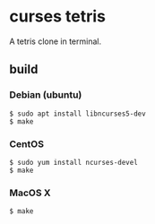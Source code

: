 # curses tetris

A tetris clone in terminal.

## build

### Debian (ubuntu)

```
$ sudo apt install libncurses5-dev
$ make
```

### CentOS

```
$ sudo yum install ncurses-devel
$ make
```

### MacOS X

```
$ make
```
